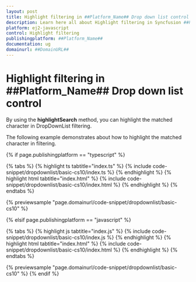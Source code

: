 ```yaml
---
layout: post
title: Highlight filtering in ##Platform_Name## Drop down list control | Syncfusion
description: Learn here all about Highlight filtering in Syncfusion ##Platform_Name## Drop down list control of Syncfusion Essential JS 2 and more.
platform: ej2-javascript
control: Highlight filtering 
publishingplatform: ##Platform_Name##
documentation: ug
domainurl: ##DomainURL##
---
```


# Highlight filtering in ##Platform_Name## Drop down list control

By using the **highlightSearch** method, you can highlight the matched character in DropDownList filtering.

The following example demonstrates about how to highlight the matched character in filtering.

{% if page.publishingplatform == "typescript" %}

 {% tabs %}
{% highlight ts tabtitle="index.ts" %}
{% include code-snippet/dropdownlist/basic-cs10/index.ts %}
{% endhighlight %}
{% highlight html tabtitle="index.html" %}
{% include code-snippet/dropdownlist/basic-cs10/index.html %}
{% endhighlight %}
{% endtabs %}
        
{% previewsample "page.domainurl/code-snippet/dropdownlist/basic-cs10" %}

{% elsif page.publishingplatform == "javascript" %}

{% tabs %}
{% highlight js tabtitle="index.js" %}
{% include code-snippet/dropdownlist/basic-cs10/index.js %}
{% endhighlight %}
{% highlight html tabtitle="index.html" %}
{% include code-snippet/dropdownlist/basic-cs10/index.html %}
{% endhighlight %}
{% endtabs %}

{% previewsample "page.domainurl/code-snippet/dropdownlist/basic-cs10" %}
{% endif %}